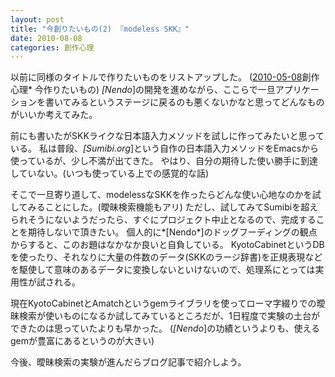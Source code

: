 ```yaml
---
layout: post
title: "今創りたいもの(2) 『modeless SKK』"
date: 2010-08-08
categories: 創作心理
---
```

以前に同様のタイトルで作りたいものをリストアップした。 ([2010-05-08](2010-05-08-post.md)創作心理* 今作りたいもの)
*[Nendo*]の開発を進めながら、ここらで一旦アプリケーションを書いてみるというステージに戻るのも悪くないかなと思ってどんなものがいいか考えてみた。

前にも書いたがSKKライクな日本語入力メソッドを試しに作ってみたいと思っている。
私は普段、*[Sumibi.org*]という自作の日本語入力メソッドをEmacsから使っているが、少し不満が出てきた。
やはり、自分の期待した使い勝手に到達していない。(いつも使っている上での感覚的な話)

そこで一旦寄り道して、modelessなSKKを作ったらどんな使い心地なのかを試してみることにした。(曖昧検索機能もアリ)
ただし、試してみてSumibiを超えられそうにないようだったら、すぐにプロジェクト中止となるので、完成することを期待しないで頂きたい。
個人的に*[Nendo*]のドッグフーディングの観点からすると、このお題はなかなか良いと自負している。
KyotoCabinetというDBを使ったり、それなりに大量の件数のデータ(SKKのラージ辞書)を正規表現などを駆使して意味のあるデータに変換しないといけないので、処理系にとっては実用性が試される。

現在KyotoCabinetとAmatchというgemライブラリを使ってローマ字綴りでの曖昧検索が使いものになるか試してみているところだが、1日程度で実験の土台ができたのは思っていたよりも早かった。
(*[Nendo*]の功績というよりも、使えるgemが豊富にあるというのが大きい)

今後、曖昧検索の実験が進んだらブログ記事で紹介しよう。
